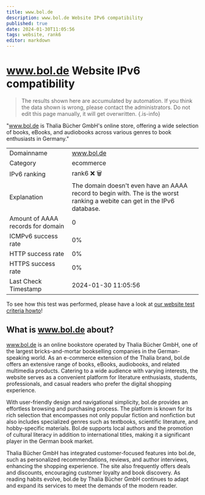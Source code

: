 ```yaml
---
title: www.bol.de
description: www.bol.de Website IPv6 compatibility
published: true
date: 2024-01-30T11:05:56
tags: website, rank6
editor: markdown
---
```


# www.bol.de Website IPv6 compatibility

> The results shown here are accumulated by automation. If you think the data shown is wrong, please contact the administrators. 
> Do not edit this page manually, it will get overwritten.
{.is-info}

"www.bol.de is Thalia Bücher GmbH's online store, offering a wide selection of books, eBooks, and audiobooks across various genres to book enthusiasts in Germany."


|   |   |
| - | - |
| Domainname | www.bol.de
| Category | ecommerce |
| IPv6 ranking | rank6 :x: :wastebasket: |
| Explanation | The domain doesn't even have an AAAA record to begin with. The is the worst ranking a webite can get in the IPv6 database. |
| Amount of AAAA records for domain | 0 |
| ICMPv6 success rate | 0%|
| HTTP success rate | 0% |
| HTTPS success rate | 0% |
| Last Check Timestamp | 2024-01-30 11:05:56 |

To see how this test was performed, please have a look at [our website test criteria howto](/howto/testcriteria/website)!


## What is www.bol.de about?
www.bol.de is an online bookstore operated by Thalia Bücher GmbH, one of the largest bricks-and-mortar bookselling companies in the German-speaking world. As an e-commerce extension of the Thalia brand, bol.de offers an extensive range of books, eBooks, audiobooks, and related multimedia products. Catering to a wide audience with varying interests, the website serves as a convenient platform for literature enthusiasts, students, professionals, and casual readers who prefer the digital shopping experience.

With user-friendly design and navigational simplicity, bol.de provides an effortless browsing and purchasing process. The platform is known for its rich selection that encompasses not only popular fiction and nonfiction but also includes specialized genres such as textbooks, scientific literature, and hobby-specific materials. Bol.de supports local authors and the promotion of cultural literacy in addition to international titles, making it a significant player in the German book market.

Thalia Bücher GmbH has integrated customer-focused features into bol.de, such as personalized recommendations, reviews, and author interviews, enhancing the shopping experience. The site also frequently offers deals and discounts, encouraging customer loyalty and book discovery. As reading habits evolve, bol.de by Thalia Bücher GmbH continues to adapt and expand its services to meet the demands of the modern reader.
